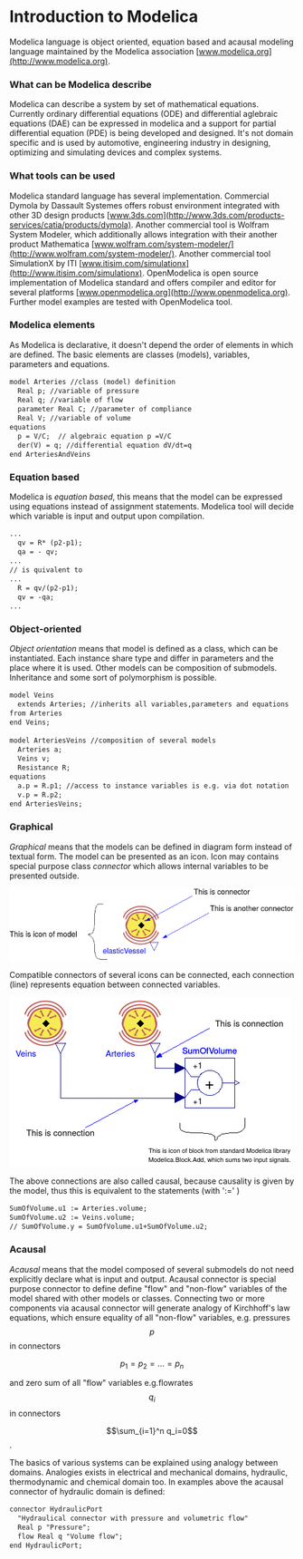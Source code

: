 # Introduction to Modelica


Modelica language is object oriented, equation based and acausal modeling language maintained by the Modelica association [www.modelica.org](http://www.modelica.org).

### What can be Modelica describe

Modelica can describe a system by set of mathematical equations. Currently ordinary differential equations (ODE) and differential aglebraic equations (DAE) can be expressed in modelica and a support for partial differential equation (PDE) is being developed and designed. It's not domain specific and is used by automotive, engineering industry in designing, optimizing and simulating devices and complex systems.

### What tools can be used

Modelica standard language has several implementation. Commercial Dymola by Dassault Systemes offers robust environment integrated with other 3D design products [www.3ds.com](http://www.3ds.com/products-services/catia/products/dymola). Another commercial tool is Wolfram System Modeler, which additionally allows integration with their another product Mathematica [www.wolfram.com/system-modeler/](http://www.wolfram.com/system-modeler/). Another commercial tool SimulationX by ITI [www.itisim.com/simulationx](http://www.itisim.com/simulationx). 
OpenModelica is open source implementation of Modelica standard and offers compiler and editor for several platforms [www.openmodelica.org](http://www.openmodelica.org). Further model examples are tested with OpenModelica tool.

### Modelica elements

As Modelica is declarative, it doesn't depend the order of elements in which are defined. The basic elements are classes (models), variables, parameters and equations. 


```
model Arteries //class (model) definition
  Real p; //variable of pressure
  Real q; //variable of flow
  parameter Real C; //parameter of compliance
  Real V; //variable of volume
equations
  p = V/C;  // algebraic equation p =V/C
  der(V) = q; //differential equation dV/dt=q
end ArteriesAndVeins
```

### Equation based
Modelica is *equation based*, this means that the model can be expressed using equations instead of assignment statements. Modelica tool will decide which variable is input and output upon compilation.

```
...
  qv = R* (p2-p1);
  qa = - qv;
... 
// is quivalent to
...
  R = qv/(p2-p1);
  qv = -qa;
...
```
### Object-oriented
*Object orientation* means that model is defined as a class, which can be instantiated. Each instance share type and differ in parameters and the place where it is used. Other models can be composition of submodels. Inheritance and some sort of polymorphism is possible.

```
model Veins
  extends Arteries; //inherits all variables,parameters and equations from Arteries
end Veins;

model ArteriesVeins //composition of several models
  Arteries a; 
  Veins v;
  Resistance R;
equations
  a.p = R.p1; //access to instance variables is e.g. via dot notation
  v.p = R.p2;
end ArteriesVeins;
```

### Graphical

*Graphical* means that the models can be defined in diagram form instead of textual form. The model can be presented as an icon. Icon may contains special purpose class *connector* which allows internal variables to be presented outside.

![](gitbookicon.png)

Compatible connectors of several icons can be connected, each connection (line) represents equation between connected variables. 

![](gitbookconnection.png)

The above connections are also called causal, because causality is given by the model, thus this is equivalent to the statements (with ':=' )

```
SumOfVolume.u1 := Arteries.volume;
SumOfVolume.u2 := Veins.volume;
// SumOfVolume.y = SumOfVolume.u1+SumOfVolume.u2;
```

### Acausal

*Acausal* means that the model composed of several submodels do not need explicitly declare what is input and output. Acausal connector is special purpose connector to define define "flow" and "non-flow" variables of the model shared with other models or classes. Connecting two or more components via acausal connector will generate analogy of Kirchhoff's law equations, which ensure equality of all "non-flow" variables, e.g. pressures $$p$$ in connectors 

$$p_1=p_2=\ldots =p_n$$

and zero sum of all "flow" variables e.g.flowrates $$q_i$$ in connectors

$$\sum_{i=1}^n q_i=0$$.


The basics of various systems can be explained using analogy between domains. Analogies exists in electrical and mechanical domains, hydraulic, thermodynamic and chemical domain too. In examples above the acausal connector of hydraulic domain is defined:

```
connector HydraulicPort 
  "Hydraulical connector with pressure and volumetric flow"
  Real p "Pressure";
  flow Real q "Volume flow";
end HydraulicPort;
```










